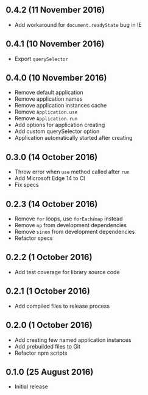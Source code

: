 ## 0.4.2 (11 November 2016)

* Add workaround for `document.readyState` bug in IE

## 0.4.1 (10 November 2016)

* Export `querySelector`

## 0.4.0 (10 November 2016)

* Remove default application
* Remove application names
* Remove application instances cache
* Remove `Application.use`
* Remove `Application.run`
* Add options for application creating
* Add custom querySelector option
* Application automatically started after creating

## 0.3.0 (14 October 2016)

* Throw error when `use` method called after `run`
* Add Microsoft Edge 14 to CI
* Fix specs

## 0.2.3 (14 October 2016)

* Remove `for` loops, use `forEach`/`map` instead
* Remove `np` from development dependencies
* Remove `sinon` from development dependencies
* Refactor specs

## 0.2.2 (1 October 2016)

* Add test coverage for library source code

## 0.2.1 (1 October 2016)

* Add compiled files to release process

## 0.2.0 (1 October 2016)

* Add creating few named application instances
* Add prebuilded files to Git
* Refactor npm scripts

## 0.1.0 (25 August 2016)

* Initial release
